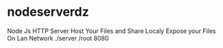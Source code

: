 # nodeserverdz
Node Js HTTP Server Host Your Files and Share Localy Expose your Files On Lan Network 
./server /root 8080
